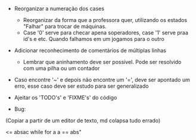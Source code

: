 - Reorganizar a numeração dos cases
	- Reorganizar da forma que a professora quer, utilizando os estados "Falhar" para trocar de máquinas.
	- Case '0' serve para checar apena soperadores, case '1' serve praa id's e etc. Quando falhamos em um jogamos para o outro
- Adicionar reconhecimento de comentários de múltiplas linhas
	- Lembrar que aninhamento deve ser possível. Pode ser resolvido com uma pilha ou um contador
	
- Caso encontre '~' e depois não encontre um '=', deve ser apontado um erro, esse caso deve ser estudo para ser generalizado
- Ajeitar os 'TODO's' e 'FIXME's' do código
- Bug:

(Copiar a partir de um editor de texto, md colapsa tudo errado)

<=
absac
while
for
a
a == abs"

